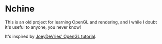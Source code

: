 # Nchine

This is an old project for learning OpenGL and rendering, and I while I doubt it's useful to anyone, you never know!

It's inspired by [JoeyDeVries' OpenGL tutorial](https://learnopengl.com/).
